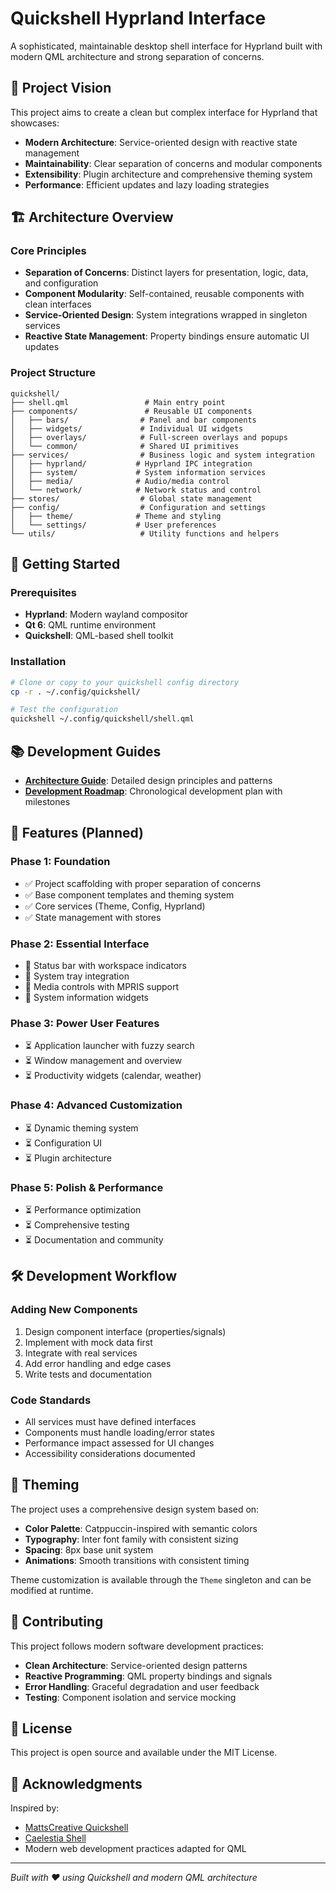 # Quickshell Hyprland Interface

A sophisticated, maintainable desktop shell interface for Hyprland built with modern QML architecture and strong separation of concerns.

## 🎯 Project Vision

This project aims to create a clean but complex interface for Hyprland that showcases:
- **Modern Architecture**: Service-oriented design with reactive state management
- **Maintainability**: Clear separation of concerns and modular components
- **Extensibility**: Plugin architecture and comprehensive theming system
- **Performance**: Efficient updates and lazy loading strategies

## 🏗️ Architecture Overview

### Core Principles
- **Separation of Concerns**: Distinct layers for presentation, logic, data, and configuration
- **Component Modularity**: Self-contained, reusable components with clean interfaces
- **Service-Oriented Design**: System integrations wrapped in singleton services
- **Reactive State Management**: Property bindings ensure automatic UI updates

### Project Structure
```
quickshell/
├── shell.qml                 # Main entry point
├── components/               # Reusable UI components
│   ├── bars/                # Panel and bar components
│   ├── widgets/             # Individual UI widgets
│   ├── overlays/            # Full-screen overlays and popups
│   └── common/              # Shared UI primitives
├── services/                # Business logic and system integration
│   ├── hyprland/           # Hyprland IPC integration
│   ├── system/             # System information services
│   ├── media/              # Audio/media control
│   └── network/            # Network status and control
├── stores/                  # Global state management
├── config/                  # Configuration and settings
│   ├── theme/              # Theme and styling
│   └── settings/           # User preferences
└── utils/                   # Utility functions and helpers
```

## 🚀 Getting Started

### Prerequisites
- **Hyprland**: Modern wayland compositor
- **Qt 6**: QML runtime environment
- **Quickshell**: QML-based shell toolkit

### Installation
```bash
# Clone or copy to your quickshell config directory
cp -r . ~/.config/quickshell/

# Test the configuration
quickshell ~/.config/quickshell/shell.qml
```

## 📚 Development Guides

- **[Architecture Guide](ARCHITECTURE.md)**: Detailed design principles and patterns
- **[Development Roadmap](DEVELOPMENT_ROADMAP.md)**: Chronological development plan with milestones

## 🎨 Features (Planned)

### Phase 1: Foundation
- ✅ Project scaffolding with proper separation of concerns
- ✅ Base component templates and theming system
- ✅ Core services (Theme, Config, Hyprland)
- ✅ State management with stores

### Phase 2: Essential Interface
- 🔄 Status bar with workspace indicators
- 🔄 System tray integration
- 🔄 Media controls with MPRIS support
- 🔄 System information widgets

### Phase 3: Power User Features
- ⏳ Application launcher with fuzzy search
- ⏳ Window management and overview
- ⏳ Productivity widgets (calendar, weather)

### Phase 4: Advanced Customization
- ⏳ Dynamic theming system
- ⏳ Configuration UI
- ⏳ Plugin architecture

### Phase 5: Polish & Performance
- ⏳ Performance optimization
- ⏳ Comprehensive testing
- ⏳ Documentation and community

## 🛠️ Development Workflow

### Adding New Components
1. Design component interface (properties/signals)
2. Implement with mock data first
3. Integrate with real services
4. Add error handling and edge cases
5. Write tests and documentation

### Code Standards
- All services must have defined interfaces
- Components must handle loading/error states
- Performance impact assessed for UI changes
- Accessibility considerations documented

## 🎨 Theming

The project uses a comprehensive design system based on:
- **Color Palette**: Catppuccin-inspired with semantic colors
- **Typography**: Inter font family with consistent sizing
- **Spacing**: 8px base unit system
- **Animations**: Smooth transitions with consistent timing

Theme customization is available through the `Theme` singleton and can be modified at runtime.

## 🤝 Contributing

This project follows modern software development practices:
- **Clean Architecture**: Service-oriented design patterns
- **Reactive Programming**: QML property bindings and signals
- **Error Handling**: Graceful degradation and user feedback
- **Testing**: Component isolation and service mocking

## 📄 License

This project is open source and available under the MIT License.

## 🙏 Acknowledgments

Inspired by:
- [MattsCreative Quickshell](https://github.com/ryzendew/Matts-Quickshell-Hyprland)
- [Caelestia Shell](https://github.com/caelestia-dots/shell)
- Modern web development practices adapted for QML

---

*Built with ❤️ using Quickshell and modern QML architecture*